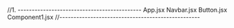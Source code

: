 //1. --------------------------------------------
App.jsx
  Navbar.jsx
    Button.jsx
       Component1.jsx
//--------------------------------------------------